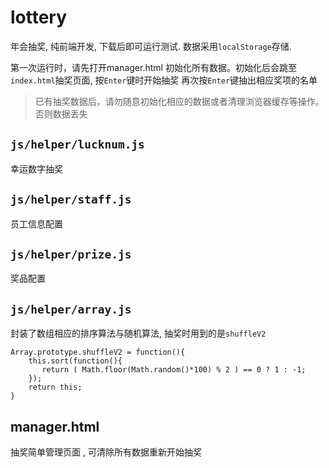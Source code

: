 # lottery

年会抽奖, 纯前端开发, 下载后即可运行测试.  数据采用`localStorage`存储.

第一次运行时，请先打开manager.html 初始化所有数据。初始化后会跳至`index.html`抽奖页面,
按`Enter`键时开始抽奖  再次按`Enter`键抽出相应奖项的名单

> 已有抽奖数据后，请勿随意初始化相应的数据或者清理浏览器缓存等操作。否则数据丢失


## `js/helper/lucknum.js`

幸运数字抽奖

## `js/helper/staff.js `

员工信息配置

## `js/helper/prize.js`

奖品配置

## `js/helper/array.js`

封装了数组相应的排序算法与随机算法, 抽奖时用到的是`shuffleV2`

```
Array.prototype.shuffleV2 = function(){
    this.sort(function(){
       return ( Math.floor(Math.random()*100) % 2 ) == 0 ? 1 : -1;
    });
    return this;
}
```


## manager.html

抽奖简单管理页面 , 可清除所有数据重新开始抽奖
